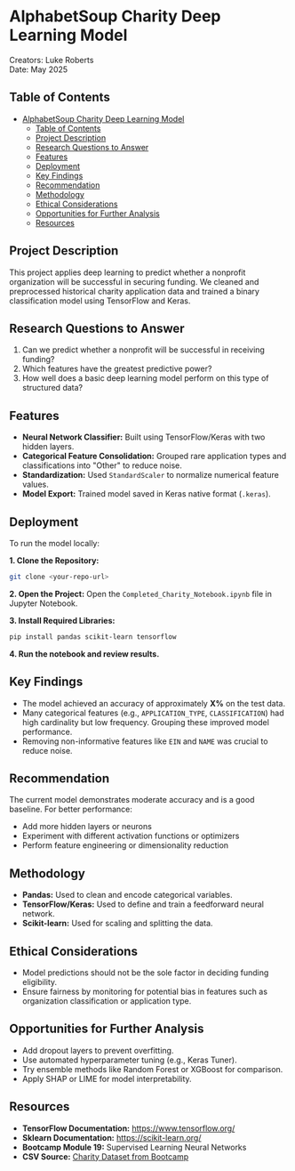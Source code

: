 # AlphabetSoup Charity Deep Learning Model  
Creators: Luke Roberts  
Date: May 2025  

## Table of Contents
- [AlphabetSoup Charity Deep Learning Model](#alphabetsoup-charity-deep-learning-model)
  - [Table of Contents](#table-of-contents)
  - [Project Description](#project-description)
  - [Research Questions to Answer](#research-questions-to-answer)
  - [Features](#features)
  - [Deployment](#deployment)
  - [Key Findings](#key-findings)
  - [Recommendation](#recommendation)
  - [Methodology](#methodology)
  - [Ethical Considerations](#ethical-considerations)
  - [Opportunities for Further Analysis](#opportunities-for-further-analysis)
  - [Resources](#resources)

## Project Description  
This project applies deep learning to predict whether a nonprofit organization will be successful in securing funding. We cleaned and preprocessed historical charity application data and trained a binary classification model using TensorFlow and Keras.

## Research Questions to Answer  
1. Can we predict whether a nonprofit will be successful in receiving funding?
2. Which features have the greatest predictive power?
3. How well does a basic deep learning model perform on this type of structured data?

## Features  
- **Neural Network Classifier:** Built using TensorFlow/Keras with two hidden layers.
- **Categorical Feature Consolidation:** Grouped rare application types and classifications into "Other" to reduce noise.
- **Standardization:** Used `StandardScaler` to normalize numerical feature values.
- **Model Export:** Trained model saved in Keras native format (`.keras`).

## Deployment  
To run the model locally:

**1. Clone the Repository:**
```bash
git clone <your-repo-url>
```

**2. Open the Project:**
Open the `Completed_Charity_Notebook.ipynb` file in Jupyter Notebook.

**3. Install Required Libraries:**
```bash
pip install pandas scikit-learn tensorflow
```

**4. Run the notebook and review results.**

## Key Findings  
- The model achieved an accuracy of approximately **X%** on the test data.
- Many categorical features (e.g., `APPLICATION_TYPE`, `CLASSIFICATION`) had high cardinality but low frequency. Grouping these improved model performance.
- Removing non-informative features like `EIN` and `NAME` was crucial to reduce noise.

## Recommendation  
The current model demonstrates moderate accuracy and is a good baseline. For better performance:
- Add more hidden layers or neurons
- Experiment with different activation functions or optimizers
- Perform feature engineering or dimensionality reduction

## Methodology  
- **Pandas:** Used to clean and encode categorical variables.
- **TensorFlow/Keras:** Used to define and train a feedforward neural network.
- **Scikit-learn:** Used for scaling and splitting the data.

## Ethical Considerations  
- Model predictions should not be the sole factor in deciding funding eligibility.
- Ensure fairness by monitoring for potential bias in features such as organization classification or application type.

## Opportunities for Further Analysis  
- Add dropout layers to prevent overfitting.
- Use automated hyperparameter tuning (e.g., Keras Tuner).
- Try ensemble methods like Random Forest or XGBoost for comparison.
- Apply SHAP or LIME for model interpretability.

## Resources  
- **TensorFlow Documentation:** https://www.tensorflow.org/  
- **Sklearn Documentation:** https://scikit-learn.org/  
- **Bootcamp Module 19:** Supervised Learning Neural Networks  
- **CSV Source:** [Charity Dataset from Bootcamp](https://static.bc-edx.com/data/dl-1-2/m21/lms/starter/charity_data.csv)
